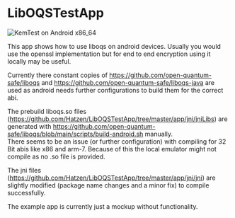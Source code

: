 # LibOQSTestApp
  
![KemTest on Android x86_64](https://github.com/Hatzen/LibOQSTestApp/workflows/test/badge.svg?branch=master) 

This app shows how to use liboqs on android devices. Usually you would use the openssl implementation but for end to end encryption using it locally may be useful.  

Currently there constant copies of https://github.com/open-quantum-safe/liboqs and https://github.com/open-quantum-safe/liboqs-java are used as android needs further configurations to build them for the correct abi.

The prebuild liboqs.so files (https://github.com/Hatzen/LibOQSTestApp/tree/master/app/jni/jniLibs) are generated with https://github.com/open-quantum-safe/liboqs/blob/main/scripts/build-android.sh manually.  
There seems to be an issue (or further configuration) with compiling for 32 Bit abis like x86 and arm-7. Because of this the local emulator might not compile as no .so file is provided.

The jni files (https://github.com/Hatzen/LibOQSTestApp/tree/master/app/jni/jni) are slightly modified (package name changes and a minor fix) to compile successfully. 

The example app is currently just a mockup without functionality. 
